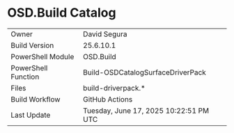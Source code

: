 ﻿# OSD.Build Catalog

| | |
|-|-|
| Owner | David Segura |
| Build Version | 25.6.10.1 |
| PowerShell Module | OSD.Build |
| PowerShell Function | Build-OSDCatalogSurfaceDriverPack |
| Files | build-driverpack.* |
| Build Workflow | GitHub Actions |
| Last Update | Tuesday, June 17, 2025 10:22:51 PM UTC |
